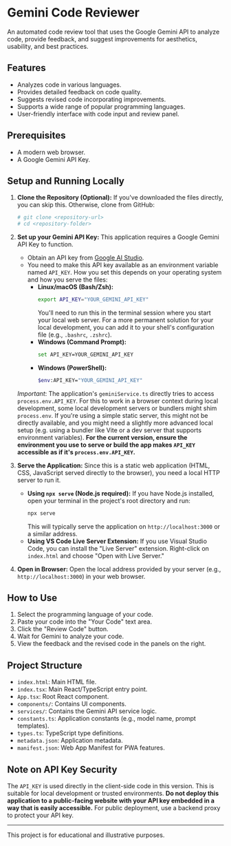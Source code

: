 
# Gemini Code Reviewer

An automated code review tool that uses the Google Gemini API to analyze code, provide feedback, and suggest improvements for aesthetics, usability, and best practices.

## Features

-   Analyzes code in various languages.
-   Provides detailed feedback on code quality.
-   Suggests revised code incorporating improvements.
-   Supports a wide range of popular programming languages.
-   User-friendly interface with code input and review panel.

## Prerequisites

-   A modern web browser.
-   A Google Gemini API Key.

## Setup and Running Locally

1.  **Clone the Repository (Optional):**
    If you've downloaded the files directly, you can skip this. Otherwise, clone from GitHub:
    ```bash
    # git clone <repository-url>
    # cd <repository-folder>
    ```

2.  **Set up your Gemini API Key:**
    This application requires a Google Gemini API Key to function.
    -   Obtain an API key from [Google AI Studio](https://aistudio.google.com/app/apikey).
    -   You need to make this API key available as an environment variable named `API_KEY`. How you set this depends on your operating system and how you serve the files:
        -   **Linux/macOS (Bash/Zsh):**
            ```bash
            export API_KEY="YOUR_GEMINI_API_KEY"
            ```
            You'll need to run this in the terminal session where you start your local web server. For a more permanent solution for your local development, you can add it to your shell's configuration file (e.g., `.bashrc`, `.zshrc`).
        -   **Windows (Command Prompt):**
            ```bash
            set API_KEY=YOUR_GEMINI_API_KEY
            ```
        -   **Windows (PowerShell):**
            ```bash
            $env:API_KEY="YOUR_GEMINI_API_KEY"
            ```
    *Important*: The application's `geminiService.ts` directly tries to access `process.env.API_KEY`. For this to work in a browser context during local development, some local development servers or bundlers might shim `process.env`. If you're using a simple static server, this might not be directly available, and you might need a slightly more advanced local setup (e.g. using a bundler like Vite or a dev server that supports environment variables). **For the current version, ensure the environment you use to serve or build the app makes `API_KEY` accessible as if it's `process.env.API_KEY`.**

3.  **Serve the Application:**
    Since this is a static web application (HTML, CSS, JavaScript served directly to the browser), you need a local HTTP server to run it.
    -   **Using `npx serve` (Node.js required):**
        If you have Node.js installed, open your terminal in the project's root directory and run:
        ```bash
        npx serve
        ```
        This will typically serve the application on `http://localhost:3000` or a similar address.
    -   **Using VS Code Live Server Extension:**
        If you use Visual Studio Code, you can install the "Live Server" extension. Right-click on `index.html` and choose "Open with Live Server."

4.  **Open in Browser:**
    Open the local address provided by your server (e.g., `http://localhost:3000`) in your web browser.

## How to Use

1.  Select the programming language of your code.
2.  Paste your code into the "Your Code" text area.
3.  Click the "Review Code" button.
4.  Wait for Gemini to analyze your code.
5.  View the feedback and the revised code in the panels on the right.

## Project Structure

-   `index.html`: Main HTML file.
-   `index.tsx`: Main React/TypeScript entry point.
-   `App.tsx`: Root React component.
-   `components/`: Contains UI components.
-   `services/`: Contains the Gemini API service logic.
-   `constants.ts`: Application constants (e.g., model name, prompt templates).
-   `types.ts`: TypeScript type definitions.
-   `metadata.json`: Application metadata.
-   `manifest.json`: Web App Manifest for PWA features.

## Note on API Key Security

The `API_KEY` is used directly in the client-side code in this version. This is suitable for local development or trusted environments. **Do not deploy this application to a public-facing website with your API key embedded in a way that is easily accessible.** For public deployment, use a backend proxy to protect your API key.

---

This project is for educational and illustrative purposes.
